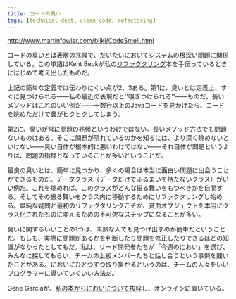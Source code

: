 ```yaml
---
title: コードの臭い
tags: [technical debt, clean code, refactoring]
---
```


http://www.martinfowler.com/bliki/CodeSmell.html

コードの臭いとは表層の兆候で、だいたいにおいてシステムの根深い問題に関係している。この単語はKent Beckが私の[リファクタリング](http://martinfowler.com/books.html#refactoring)本を手伝っているときにはじめて考え出したものだ。

上記の簡単な定義では伝わりにくい点が2、3ある。第1に、臭いとは定義上、すぐに見つけられる——私の最近の表現だと''嗅ぎつけられる''——ものだ。長いメソッドはこれのいい例だ——十数行以上のJavaコードを見かけたら、コードを眺めただけで鼻がヒクヒクしてしまう。

第2に、臭いが常に問題の兆候というわけではない。長いメソッド方法でも問題ないものはある。そこに問題が隠れているのかを知るには、より深く眺めないといけない——臭い自体が根本的に悪いわけではない——それ自体が問題というよりは、問題の指標となっていることが多いということだ。

最良の臭いとは、簡単に見つかり、多くの場合は本当に面白い問題に出会うことができるものだ。データクラス（データだけでふるまいを持たないクラス）がいい例だ。これを眺めれば、このクラスがどんな振る舞いをもつべきかを自問する。そしてその振る舞いをクラス内に移動するためにリファクタリングし始める。単純な疑問と最初のリファクタリングこそが、貧血オブジェクトを本当にクラス化されたものに変えるための不可欠なステップになることが多い。

臭いに関するいいことの1つは、未熟な人でも見つけ出すのが簡単だということだ。もしも、実際に問題があるかを判断したり問題を修正したりできるほどの知識がなかったとしてもだ。私は、リード開発者たちが「今週のにおい」を選び、みんなに探してもらい、チームの上級メンバーたちと話し合うという事例を聞いたことがある。においにひとつずつ取り掛かるというのは、チームの人々をいいプログラマーに導いていくいい方法だ。

Gene Garciaが、[私の本からにおいについて抜粋](http://wiki.java.net/bin/view/People/SmellsToRefactorings)し、オンラインに置いている。
